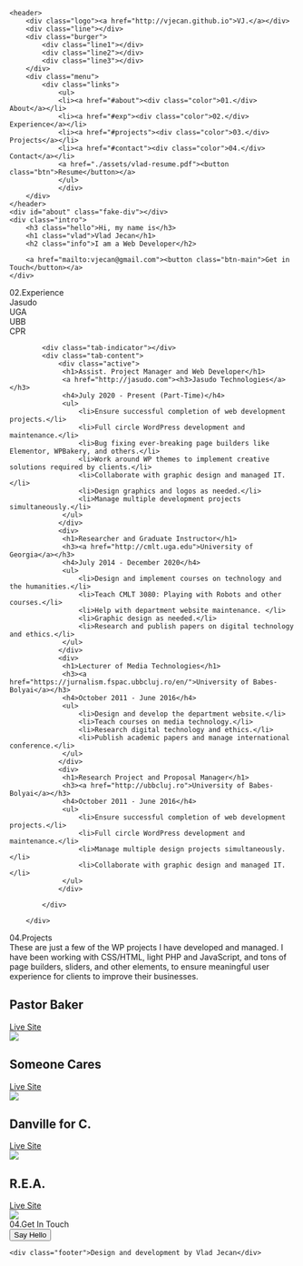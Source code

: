 <!DOCTYPE html>
<html lang="en">
<head>
    <meta charset="UTF-8">
    <meta name="viewport" content="width=device-width, initial-scale=1.0">
    <title>Vlad Jecan - Developer</title>
    <base href="/">
    <link rel="stylesheet" href="style.css">
<link rel="stylesheet" href="styles.2099ff2cae5460b996ff.css"></head>
<body>
    
    <header>  
        <div class="logo"><a href="http://vjecan.github.io">VJ.</a></div>
        <div class="line"></div>
        <div class="burger">
            <div class="line1"></div>
            <div class="line2"></div>
            <div class="line3"></div>
        </div> 
        <div class="menu">
            <div class="links">
                <ul>
                <li><a href="#about"><div class="color">01.</div> About</a></li>
                <li><a href="#exp"><div class="color">02.</div> Experience</a></li>
                <li><a href="#projects"><div class="color">03.</div> Projects</a></li>
                <li><a href="#contact"><div class="color">04.</div> Contact</a></li>
                <a href="./assets/vlad-resume.pdf"><button class="btn">Resume</button></a>
                </ul>
                </div>     
        </div>
    </header>
    <div id="about" class="fake-div"></div>
    <div class="intro">
        <h3 class="hello">Hi, my name is</h3>
        <h1 class="vlad">Vlad Jecan</h1>
        <h2 class="info">I am a Web Developer</h2>

        <a href="mailto:vjecan@gmail.com"><button class="btn-main">Get in Touch</button></a>
    </div>
    
   <section id="exp" class="exp">
    <div class="vlad"><span class="color-title">02.</span>Experience</div>
           <div class="tabs">
            <div class="tab-header">
            <div class="active">Jasudo</div>
            <div>UGA</div>
            <div>UBB</div>
            <div>CPR</div>
            </div>
            
            <div class="tab-indicator"></div>
            <div class="tab-content">
                <div class="active">
                 <h1>Assist. Project Manager and Web Developer</h1>
                 <a href="http://jasudo.com"><h3>Jasudo Technologies</a></h3>
                 <h4>July 2020 - Present (Part-Time)</h4>
                 <ul>
                     <li>Ensure successful completion of web development projects.</li>
                     <li>Full circle WordPress development and maintenance.</li>
                     <li>Bug fixing ever-breaking page builders like Elementor, WPBakery, and others.</li>
                     <li>Work around WP themes to implement creative solutions required by clients.</li>
                     <li>Collaborate with graphic design and managed IT.</li>
                     <li>Design graphics and logos as needed.</li>
                     <li>Manage multiple development projects simultaneously.</li>
                 </ul>
                </div>
                <div>
                 <h1>Researcher and Graduate Instructor</h1>
                 <h3><a href="http://cmlt.uga.edu">University of Georgia</a></h3>
                 <h4>July 2014 - December 2020</h4>
                 <ul>
                     <li>Design and implement courses on technology and the humanities.</li>
                     <li>Teach CMLT 3080: Playing with Robots and other courses.</li>
                     <li>Help with department website maintenance. </li>
                     <li>Graphic design as needed.</li>
                     <li>Research and publish papers on digital technology and ethics.</li>
                 </ul>
                </div>
                <div>
                 <h1>Lecturer of Media Technologies</h1>
                 <h3><a href="https://jurnalism.fspac.ubbcluj.ro/en/">University of Babes-Bolyai</a></h3>
                 <h4>October 2011 - June 2016</h4>
                 <ul>
                     <li>Design and develop the department website.</li>
                     <li>Teach courses on media technology.</li>
                     <li>Research digital technology and ethics.</li>
                     <li>Publish academic papers and manage international conference.</li>
                 </ul>
                </div>
                <div>
                 <h1>Research Project and Proposal Manager</h1>
                 <h3><a href="http://ubbcluj.ro">University of Babes-Bolyai</a></h3>
                 <h4>October 2011 - June 2016</h4>
                 <ul>
                     <li>Ensure successful completion of web development projects.</li>
                     <li>Full circle WordPress development and maintenance.</li>
                     <li>Manage multiple design projects simultaneously.</li>
                     <li>Collaborate with graphic design and managed IT.</li>
                 </ul>
                </div>
                
            </div>

        </div>

   </section>

   <section id="projects" class="projects">
             <div class="vlad"><span class="color-title">04.</span>Projects</div>
       <div class="text-projects">These are just a few of the WP projects I have developed and managed. I have been working with CSS/HTML, light PHP and JavaScript, and tons of page builders, sliders, and other elements, to ensure meaningful user experience for clients to improve their businesses. </div>
             <div class="box">
           <div class="box-content">
               <h2>Pastor Baker</h2>
            <a href="http://pastorbakerministries.com/">Live Site</a>
           </div>
           <img src="./assets/pbm.jpg">
       </div>
       <div class="box">
        <div class="box-content">
            <h2>Someone Cares</h2>
         <a href="http://s1catl.org">Live Site</a>
        </div>
        <img src="./assets/sc.jpg">
    </div>
    <div class="box">
        <div class="box-content">
            <h2>Danville for C.</h2>
         <a href="http://danvilleforcarter.com">Live Site</a>
        </div>
        <img src="./assets/dfc.jpg">
    </div>
    <div class="box">
        <div class="box-content">
            <h2>R.E.A.</h2>
         <a href="http://rea-usa.com">Live Site</a>
        </div>
        <img src="./assets/rea.jpg">
    </div>

</div>
   </section>

   <section id="contact" class="contact">
    <div class="bottom"><span class="color-title">04.</span>Get In Touch</div>
    <a href="mailto:vjecan@gmail.com"><button class="btn-bottom"><span>Say Hello</span></button></a>
   </section>    

    <div class="footer">Design and development by Vlad Jecan</div>

<script src="./assets/app.js"></script>
<script src="runtime.acf0dec4155e77772545.js" defer></script><script src="polyfills.35a5ca1855eb057f016a.js" defer></script><script src="main.e456cb6288e23a000723.js" defer></script></body>
</html>
